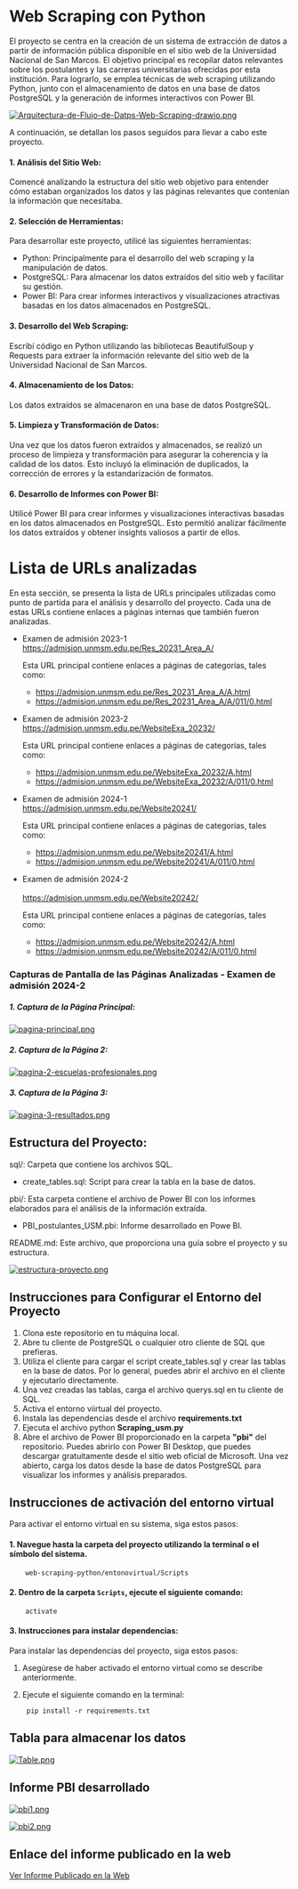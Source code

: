 # Web Scraping con Python

El proyecto se centra en la creación de un sistema de extracción de datos a partir de información pública disponible en el sitio web de la Universidad Nacional de San Marcos. El objetivo principal es recopilar datos relevantes sobre los postulantes y las carreras universitarias ofrecidas por esta institución. Para lograrlo, se emplea técnicas de web scraping utilizando Python, junto con el almacenamiento de datos en una base de datos PostgreSQL y la generación de informes interactivos con Power BI.

[![Arquitectura-de-Flujo-de-Datps-Web-Scraping-drawio.png](https://i.postimg.cc/26x6WBQ7/Arquitectura-de-Flujo-de-Datps-Web-Scraping-drawio.png)](https://postimg.cc/WFhTLzfd)

A continuación, se detallan los pasos seguidos para llevar a cabo este proyecto.

#### 1. Análisis del Sitio Web:

Comencé analizando la estructura del sitio web objetivo para entender cómo estaban organizados los datos y las páginas relevantes que contenían la información que necesitaba.

#### 2. Selección de Herramientas:

Para desarrollar este proyecto, utilicé las siguientes herramientas:

- Python: Principalmente para el desarrollo del web scraping y la manipulación de datos.
- PostgreSQL: Para almacenar los datos extraídos del sitio web y facilitar su gestión.
- Power BI: Para crear informes interactivos y visualizaciones atractivas basadas en los datos almacenados en PostgreSQL.

#### 3. Desarrollo del Web Scraping:

Escribí código en Python utilizando las bibliotecas BeautifulSoup y Requests para extraer la información relevante del sitio web de la Universidad Nacional de San Marcos.

#### 4. Almacenamiento de los Datos:

Los datos extraídos se almacenaron en una base de datos PostgreSQL. 

#### 5. Limpieza y Transformación de Datos:

Una vez que los datos fueron extraídos y almacenados, se realizó un proceso de limpieza y transformación para asegurar la coherencia y la calidad de los datos. Esto incluyó la eliminación de duplicados, la corrección de errores y la estandarización de formatos.

#### 6. Desarrollo de Informes con Power BI:

Utilicé Power BI para crear informes y visualizaciones interactivas basadas en los datos almacenados en PostgreSQL. Esto permitió analizar fácilmente los datos extraídos y obtener insights valiosos a partir de ellos.

# Lista de URLs analizadas

En esta sección, se presenta la lista de URLs principales utilizadas como punto de partida para el análisis y desarrollo del proyecto. Cada una de estas URLs contiene enlaces a páginas internas que también fueron analizadas.

- Examen de admisión 2023-1<br>
https://admision.unmsm.edu.pe/Res_20231_Area_A/

	Esta URL principal contiene enlaces a páginas de categorías, tales como:
	
	- 	https://admision.unmsm.edu.pe/Res_20231_Area_A/A.html
	- 	https://admision.unmsm.edu.pe/Res_20231_Area_A/A/011/0.html

- Examen de admisión 2023-2<br>
https://admision.unmsm.edu.pe/WebsiteExa_20232/

	Esta URL principal contiene enlaces a páginas de categorías, tales como:
	
	- 	https://admision.unmsm.edu.pe/WebsiteExa_20232/A.html
	- 	https://admision.unmsm.edu.pe/WebsiteExa_20232/A/011/0.html
	
- Examen de admisión 2024-1<br>
https://admision.unmsm.edu.pe/Website20241/

	Esta URL principal contiene enlaces a páginas de categorías, tales como:
	
	- 	https://admision.unmsm.edu.pe/Website20241/A.html
	- 	https://admision.unmsm.edu.pe/Website20241/A/011/0.html
	
- Examen de admisión 2024-2<br><br>
https://admision.unmsm.edu.pe/Website20242/

	Esta URL principal contiene enlaces a páginas de categorías, tales como:
	
	- 	https://admision.unmsm.edu.pe/Website20242/A.html
	- 	https://admision.unmsm.edu.pe/Website20242/A/011/0.html
	
### Capturas de Pantalla de las Páginas Analizadas - Examen de admisión 2024-2

##### 1. Captura de la Página Principal:

[![pagina-principal.png](https://i.postimg.cc/nhgC5Wp6/pagina-principal.png)](https://postimg.cc/5X54QnH3)
##### 2. Captura de la Página 2:

[![pagina-2-escuelas-profesionales.png](https://i.postimg.cc/BQtZ0CYs/pagina-2-escuelas-profesionales.png)](https://postimg.cc/TpMvjnvH)
##### 3. Captura de la Página 3:

[![pagina-3-resultados.png](https://i.postimg.cc/qRVRjC4n/pagina-3-resultados.png)](https://postimg.cc/GBKdptBh)

## Estructura del Proyecto:

sql/: Carpeta que contiene los archivos SQL.

- create_tables.sql: Script para crear la tabla en la base de datos.

pbi/: Esta carpeta contiene el archivo de Power BI con los informes elaborados para el análisis de la información extraída.

- PBI_postulantes_USM.pbi: Informe desarrollado en Powe BI.
  
README.md: Este archivo, que proporciona una guía sobre el proyecto y su estructura.


[![estructura-proyecto.png](https://i.postimg.cc/nhMkWRyD/estructura-proyecto.png)](https://postimg.cc/k23K6cXJ)

## Instrucciones para Configurar el Entorno del Proyecto

1. Clona este repositorio en tu máquina local.
2. Abre tu cliente de PostgreSQL o cualquier otro cliente de SQL que prefieras.
3. Utiliza el cliente para cargar el script create_tables.sql y crear las tablas en la base de datos. Por lo general, puedes abrir el archivo en el cliente y ejecutarlo directamente.
4. Una vez creadas las tablas, carga el archivo querys.sql en tu cliente de SQL.
5. Activa el entorno viirtual del proyecto.
6. Instala las dependencias desde el archivo **requirements.txt**
7. Ejecuta el archivo python **Scraping_usm.py**
8. Abre el archivo de Power BI proporcionado en la carpeta **"pbi"** del repositorio. Puedes abrirlo con Power BI Desktop, que puedes descargar gratuitamente desde el sitio web oficial de Microsoft. Una vez abierto, carga los datos desde la base de datos PostgreSQL para visualizar los informes y análisis preparados.

## Instrucciones de activación del entorno virtual

Para activar el entorno virtual en su sistema, siga estos pasos:

#### 1. Navegue hasta la carpeta del proyecto utilizando la terminal o el símbolo del sistema.

		web-scraping-python/entonovirtual/Scripts

#### 2. Dentro de la carpeta `Scripts`, ejecute el siguiente comando:

		activate

#### 3. Instrucciones para instalar dependencias:

Para instalar las dependencias del proyecto, siga estos pasos:

1. Asegúrese de haber activado el entorno virtual como se describe anteriormente.
2. Ejecute el siguiente comando en la terminal:

		pip install -r requirements.txt

## Tabla para almacenar los datos
[![Table.png](https://i.postimg.cc/Wb1C2nR2/Table.png)](https://postimg.cc/hhNpsVPw)

## Informe PBI desarrollado

[![pbi1.png](https://i.postimg.cc/d0sWJ2S2/pbi1.png)](https://postimg.cc/yDGhPZKx)

[![pbi2.png](https://i.postimg.cc/Sxrr1XNJ/pbi2.png)](https://postimg.cc/211hVSWD)

## Enlace del informe publicado en la web

<a href="https://app.powerbi.com/view?r=eyJrIjoiNzJmNzhmMDMtNjVhYy00M2E4LWI5YWMtYmY5NzVkN2E1MDk4IiwidCI6ImFlNWFkYzNmLWI2MDUtNGRjMy04NmM3LWM5NDgzNjE2MDk3MiJ9" target="_blank"> Ver Informe Publicado en la Web</a>
